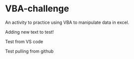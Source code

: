 # VBA-challenge

An activity to practice using VBA to manipulate data in excel.


Adding new text to test!


Test from VS code


Test pulling from github
